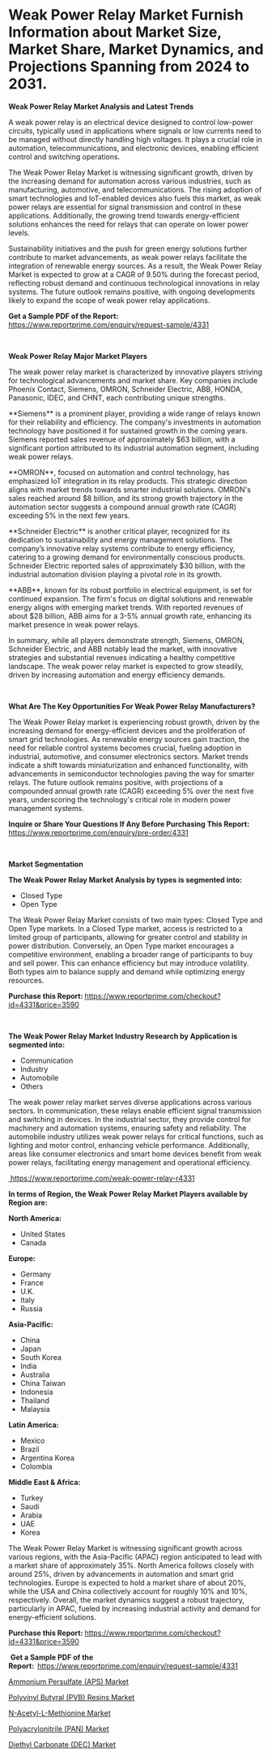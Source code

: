 <p><h1>Weak Power Relay Market Furnish Information about Market Size, Market Share, Market Dynamics, and Projections Spanning from 2024 to 2031.</h1></p><p><strong>Weak Power Relay Market Analysis and Latest Trends</strong></p>
<p><p>A weak power relay is an electrical device designed to control low-power circuits, typically used in applications where signals or low currents need to be managed without directly handling high voltages. It plays a crucial role in automation, telecommunications, and electronic devices, enabling efficient control and switching operations.</p><p>The Weak Power Relay Market is witnessing significant growth, driven by the increasing demand for automation across various industries, such as manufacturing, automotive, and telecommunications. The rising adoption of smart technologies and IoT-enabled devices also fuels this market, as weak power relays are essential for signal transmission and control in these applications. Additionally, the growing trend towards energy-efficient solutions enhances the need for relays that can operate on lower power levels.</p><p>Sustainability initiatives and the push for green energy solutions further contribute to market advancements, as weak power relays facilitate the integration of renewable energy sources. As a result, the Weak Power Relay Market is expected to grow at a CAGR of 9.50% during the forecast period, reflecting robust demand and continuous technological innovations in relay systems. The future outlook remains positive, with ongoing developments likely to expand the scope of weak power relay applications.</p></p>
<p><strong>Get a Sample PDF of the Report:&nbsp;</strong> <a href="https://www.reportprime.com/enquiry/request-sample/4331?utm_campaign=1572&utm_medium=2&utm_source=Github&utm_content=ia&utm_term=18102024&utm_id=weak-power-relay">https://www.reportprime.com/enquiry/request-sample/4331</a></p>
<p>&nbsp;</p>
<p><strong>Weak Power Relay Major Market Players</strong></p>
<p><p>The weak power relay market is characterized by innovative players striving for technological advancements and market share. Key companies include Phoenix Contact, Siemens, OMRON, Schneider Electric, ABB, HONDA, Panasonic, IDEC, and CHNT, each contributing unique strengths.</p><p>**Siemens** is a prominent player, providing a wide range of relays known for their reliability and efficiency. The company's investments in automation technology have positioned it for sustained growth in the coming years. Siemens reported sales revenue of approximately $63 billion, with a significant portion attributed to its industrial automation segment, including weak power relays.</p><p>**OMRON**, focused on automation and control technology, has emphasized IoT integration in its relay products. This strategic direction aligns with market trends towards smarter industrial solutions. OMRON's sales reached around $8 billion, and its strong growth trajectory in the automation sector suggests a compound annual growth rate (CAGR) exceeding 5% in the next few years.</p><p>**Schneider Electric** is another critical player, recognized for its dedication to sustainability and energy management solutions. The company’s innovative relay systems contribute to energy efficiency, catering to a growing demand for environmentally conscious products. Schneider Electric reported sales of approximately $30 billion, with the industrial automation division playing a pivotal role in its growth.</p><p>**ABB**, known for its robust portfolio in electrical equipment, is set for continued expansion. The firm's focus on digital solutions and renewable energy aligns with emerging market trends. With reported revenues of about $28 billion, ABB aims for a 3-5% annual growth rate, enhancing its market presence in weak power relays.</p><p>In summary, while all players demonstrate strength, Siemens, OMRON, Schneider Electric, and ABB notably lead the market, with innovative strategies and substantial revenues indicating a healthy competitive landscape. The weak power relay market is expected to grow steadily, driven by increasing automation and energy efficiency demands.</p></p>
<p>&nbsp;</p>
<p><strong>What Are The Key Opportunities For Weak Power Relay Manufacturers?</strong></p>
<p><p>The Weak Power Relay market is experiencing robust growth, driven by the increasing demand for energy-efficient devices and the proliferation of smart grid technologies. As renewable energy sources gain traction, the need for reliable control systems becomes crucial, fueling adoption in industrial, automotive, and consumer electronics sectors. Market trends indicate a shift towards miniaturization and enhanced functionality, with advancements in semiconductor technologies paving the way for smarter relays. The future outlook remains positive, with projections of a compounded annual growth rate (CAGR) exceeding 5% over the next five years, underscoring the technology's critical role in modern power management systems.</p></p>
<p><strong>Inquire or Share Your Questions If Any Before Purchasing This Report:</strong> <a href="https://www.reportprime.com/enquiry/pre-order/4331?utm_campaign=1572&utm_medium=2&utm_source=Github&utm_content=ia&utm_term=18102024&utm_id=weak-power-relay">https://www.reportprime.com/enquiry/pre-order/4331</a></p>
<p>&nbsp;</p>
<p><strong>Market Segmentation</strong></p>
<p><strong>The Weak Power Relay Market Analysis by types is segmented into:</strong></p>
<p><ul><li>Closed Type</li><li>Open Type</li></ul></p>
<p><p>The Weak Power Relay Market consists of two main types: Closed Type and Open Type markets. In a Closed Type market, access is restricted to a limited group of participants, allowing for greater control and stability in power distribution. Conversely, an Open Type market encourages a competitive environment, enabling a broader range of participants to buy and sell power. This can enhance efficiency but may introduce volatility. Both types aim to balance supply and demand while optimizing energy resources.</p></p>
<p><strong>Purchase this Report:&nbsp;</strong><a href="https://www.reportprime.com/checkout?id=4331&price=3590&utm_campaign=1572&utm_medium=2&utm_source=Github&utm_content=ia&utm_term=18102024&utm_id=weak-power-relay">https://www.reportprime.com/checkout?id=4331&price=3590</a></p>
<p>&nbsp;</p>
<p><strong>The Weak Power Relay Market Industry Research by Application is segmented into:</strong></p>
<p><ul><li>Communication</li><li>Industry</li><li>Automobile</li><li>Others</li></ul></p>
<p><p>The weak power relay market serves diverse applications across various sectors. In communication, these relays enable efficient signal transmission and switching in devices. In the industrial sector, they provide control for machinery and automation systems, ensuring safety and reliability. The automobile industry utilizes weak power relays for critical functions, such as lighting and motor control, enhancing vehicle performance. Additionally, areas like consumer electronics and smart home devices benefit from weak power relays, facilitating energy management and operational efficiency.</p></p>
<p><a href="https://www.reportprime.com/weak-power-relay-r4331?utm_campaign=1572&utm_medium=2&utm_source=Github&utm_content=ia&utm_term=18102024&utm_id=weak-power-relay">&nbsp;https://www.reportprime.com/weak-power-relay-r4331</a></p>
<p><strong>In terms of Region, the Weak Power Relay Market Players available by Region are:</strong></p>
<p>
    <p> <strong> North America: </strong>
        <ul>
            <li>United States</li>
            <li>Canada</li>
        </ul>
        </p> 
    <p> <strong> Europe: </strong>
        <ul>
            <li>Germany</li>
            <li>France</li>
            <li>U.K.</li>
            <li>Italy</li>
            <li>Russia</li>
        </ul>
        </p> 
    <p> <strong> Asia-Pacific: </strong>
        <ul>
            <li>China</li>
            <li>Japan</li>
            <li>South Korea</li>
            <li>India</li>
            <li>Australia</li>
            <li>China Taiwan</li>
            <li>Indonesia</li>
            <li>Thailand</li>
            <li>Malaysia</li>
        </ul>
        </p> 
    <p> <strong> Latin America: </strong>
        <ul>
            <li>Mexico</li>
            <li>Brazil</li>
            <li>Argentina Korea</li>
            <li>Colombia</li>
        </ul>
        </p> 
    <p> <strong> Middle East & Africa: </strong>
        <ul>
            <li>Turkey</li>
            <li>Saudi</li>
            <li>Arabia</li>
            <li>UAE</li>
            <li>Korea</li>
        </ul>
    </p>
    </p>
<p><p>The Weak Power Relay Market is witnessing significant growth across various regions, with the Asia-Pacific (APAC) region anticipated to lead with a market share of approximately 35%. North America follows closely with around 25%, driven by advancements in automation and smart grid technologies. Europe is expected to hold a market share of about 20%, while the USA and China collectively account for roughly 10% and 10%, respectively. Overall, the market dynamics suggest a robust trajectory, particularly in APAC, fueled by increasing industrial activity and demand for energy-efficient solutions.</p></p>
<p><strong>Purchase this Report: </strong><a href="https://www.reportprime.com/checkout?id=4331&price=3590&utm_campaign=1572&utm_medium=2&utm_source=Github&utm_content=ia&utm_term=18102024&utm_id=weak-power-relay">https://www.reportprime.com/checkout?id=4331&price=3590</a></p>
<p>&nbsp;<strong>Get a Sample PDF of the Report:&nbsp;&nbsp;</strong><a href="https://www.reportprime.com/enquiry/request-sample/4331?utm_campaign=1572&utm_medium=2&utm_source=Github&utm_content=ia&utm_term=18102024&utm_id=weak-power-relay">https://www.reportprime.com/enquiry/request-sample/4331</a></p>
<p><strong></strong></p>
<p><p><a href="https://www.linkedin.com/pulse/ammonium-persulfate-aps-market-investigation-industry-evolution-0adof?utm_campaign=1572&utm_medium=2&utm_source=Github&utm_content=ia&utm_term=18102024&utm_id=weak-power-relay">Ammonium Persulfate (APS) Market</a></p><p><a href="https://www.linkedin.com/pulse/polyvinyl-butyral-pvb-resins-market-pulse-84-expansion-blueprint-7m7of?utm_campaign=1572&utm_medium=2&utm_source=Github&utm_content=ia&utm_term=18102024&utm_id=weak-power-relay">Polyvinyl Butyral (PVB) Resins Market</a></p><p><a href="https://www.linkedin.com/pulse/n-acetyl-l-methionine-market-global-regional-analysis-2024-v8zxf?utm_campaign=1572&utm_medium=2&utm_source=Github&utm_content=ia&utm_term=18102024&utm_id=weak-power-relay">N-Acetyl-L-Methionine Market</a></p><p><a href="https://www.linkedin.com/pulse/global-polyacrylonitrile-pan-market-pulse-trends-growth-analysis-ngxqf?utm_campaign=1572&utm_medium=2&utm_source=Github&utm_content=ia&utm_term=18102024&utm_id=weak-power-relay">Polyacrylonitrile (PAN) Market</a></p><p><a href="https://www.linkedin.com/pulse/diethyl-carbonate-dec-market-evolution-global-trends-regional-v7h6f?utm_campaign=1572&utm_medium=2&utm_source=Github&utm_content=ia&utm_term=18102024&utm_id=weak-power-relay">Diethyl Carbonate (DEC) Market</a></p></p>